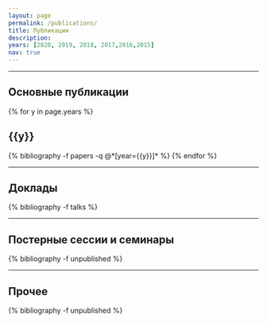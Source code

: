 ```yaml
---
layout: page
permalink: /publications/
title: Публикации
description: 
years: [2020, 2019, 2018, 2017,2016,2015]
nav: true
---
```


---
<div class="publications">
<h2>Основные публикации</h2>
{% for y in page.years %}
  <h2 class="year">{{y}}</h2>
  {% bibliography -f papers -q @*[year={{y}}]* %}
{% endfor %}
</div>

---
<div class="publications">
<h2>Доклады</h2>
  {% bibliography -f talks %}
</div>

---
<div class="publications">
<h2>Постерные сессии и семинары</h2>
  {% bibliography -f unpublished %}
</div>

---
<div class="publications">
<h2>Прочее</h2>
  {% bibliography -f unpublished %}
</div>


